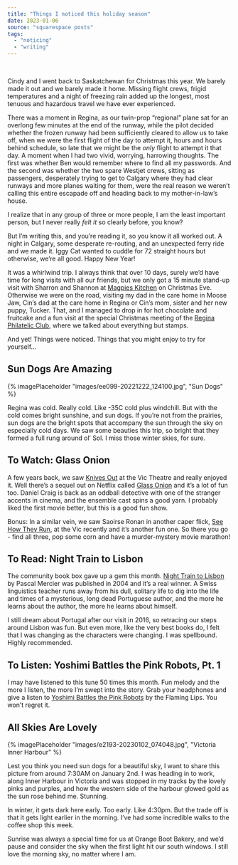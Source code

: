 ```yaml
---
title: "Things I noticed this holiday season"
date: 2023-01-06
source: "squarespace posts"
tags: 
  - "noticing"
  - "writing"
---
```


 

Cindy and I went back to Saskatchewan for Christmas this year. We barely made it out and we barely made it home. Missing flight crews, frigid temperatures and a night of freezing rain added up the longest, most tenuous and hazardous travel we have ever experienced.

There was a moment in Regina, as our twin-prop “regional” plane sat for an overlong few minutes at the end of the runway, while the pilot decided whether the frozen runway had been sufficiently cleared to allow us to take off, when we were the first flight of the day to attempt it, hours and hours behind schedule, so late that we might be the _only_ flight to attempt it that day. A moment when I had two vivid, worrying, harrowing thoughts. The first was whether Ben would remember where to find all my passwords. And the second was whether the two spare Westjet crews, sitting as passengers, desperately trying to get to Calgary where they had clear runways and more planes waiting for them, were the real reason we weren’t calling this entire escapade off and heading back to my mother-in-law’s house.

I realize that in any group of three or more people, I am the least important person, but I never really _felt it_ so clearly before, you know?

But I’m writing this, and you’re reading it, so you know it all worked out. A night in Calgary, some desperate re-routing, and an unexpected ferry ride and we made it. Iggy Cat wanted to cuddle for 72 straight hours but otherwise, we’re all good. Happy New Year!

It was a whirlwind trip. I always think that over 10 days, surely we’d have time for long visits with all our friends, but we only got a 15 minute stand-up visit with Sharron and Shannon at [Magpies Kitchen](https://www.instagram.com/magpieskitchen/) on Christmas Eve. Otherwise we were on the road, visiting my dad in the care home in Moose Jaw, Cin’s dad at the care home in Regina or Cin’s mom, sister and her new puppy, Tucker. That, and I managed to drop in for hot chocolate and fruitcake and a fun visit at the special Christmas meeting of the [Regina Philatelic Club](http://reginastampclub.ca), where we talked about everything but stamps.

And yet! Things were noticed. Things that you might enjoy to try for yourself…

## Sun Dogs Are Amazing

{% imagePlaceholder "images/ee099-20221222_124100.jpg", "Sun Dogs" %}

Regina was cold. Really cold. Like -35C cold plus windchill. But with the cold comes bright sunshine, and sun dogs. If you’re not from the prairies, sun dogs are the bright spots that accompany the sun through the sky on especially cold days. We saw some beauties this trip, so bright that they formed a full rung around ol’ Sol. I miss those winter skies, for sure.

## To Watch: Glass Onion

A few years back, we saw [Knives Out](https://www.youtube.com/watch?v=xi-1NchUqMA) at the Vic Theatre and really enjoyed it. Well there’s a sequel out on Netflix called [Glass Onion](https://www.youtube.com/watch?v=gj5ibYSz8C0) and it’s a lot of fun too. Daniel Craig is back as an oddball detective with one of the stranger accents in cinema, and the ensemble cast spins a good yarn. I probably liked the first movie better, but this is a good fun show.

Bonus: In a similar vein, we saw Saoirse Ronan in another caper flick, [See How They Run](https://www.youtube.com/watch?v=Q00qh7Ab6Mk), at the Vic recently and it’s another fun one. So there you go - find all three, pop some corn and have a murder-mystery movie marathon!

## To Read: Night Train to Lisbon

The community book box gave up a gem this month. [Night Train to Lisbon](https://www.goodreads.com/book/show/1528410.Night_Train_to_Lisbon) by Pascal Mercier was published in 2004 and it’s a real winner. A Swiss linguistics teacher runs away from his dull, solitary life to dig into the life and times of a mysterious, long dead Portuguese author, and the more he learns about the author, the more he learns about himself.

I still dream about Portugal after our visit in 2016, so retracing our steps around Lisbon was fun. But even more, like the very best books do, I felt that I was changing as the characters were changing. I was spellbound. Highly recommended.

## To Listen: Yoshimi Battles the Pink Robots, Pt. 1

I may have listened to this tune 50 times this month. Fun melody and the more I listen, the more I’m swept into the story. Grab your headphones and give a listen to [Yoshimi Battles the Pink Robots](https://open.spotify.com/track/0ccCwNzXvr1Yoz91vKz31Z?si=d05194f29ff94559) by the Flaming Lips. You won’t regret it.

## All Skies Are Lovely

{% imagePlaceholder "images/e2193-20230102_074048.jpg", "Victoria Inner Harbour" %}

Lest you think you need sun dogs for a beautiful sky, I want to share this picture from around 7:30AM on January 2nd. I was heading in to work, along Inner Harbour in Victoria and was stopped in my tracks by the lovely pinks and purples, and how the western side of the harbour glowed gold as the sun rose behind me. Stunning.

In winter, it gets dark here early. Too early. Like 4:30pm. But the trade off is that it gets light earlier in the morning. I’ve had some incredible walks to the coffee shop this week.

Sunrise was always a special time for us at Orange Boot Bakery, and we’d pause and consider the sky when the first light hit our south windows. I still love the morning sky, no matter where I am.
